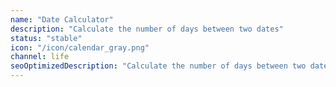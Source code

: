 ```yaml
---
name: "Date Calculator"
description: "Calculate the number of days between two dates"
status: "stable"
icon: "/icon/calendar_gray.png"
channel: life
seoOptimizedDescription: "Calculate the number of days between two dates. Free & no ads."
---
```

